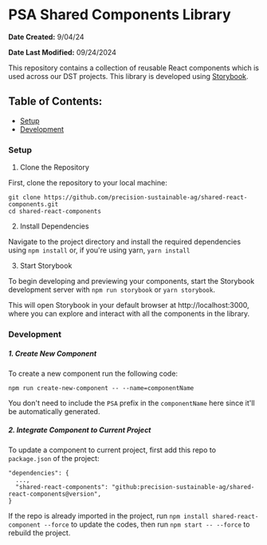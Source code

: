# PSA Shared Components Library

**Date Created:** 9/04/24

**Date Last Modified:** 09/24/2024

This repository contains a collection of reusable React components which is used across our DST projects. This library is developed using [Storybook](https://storybook.js.org/).

## Table of Contents:

- [Setup](#setup)
- [Development](#development)

### Setup

1. Clone the Repository

First, clone the repository to your local machine:

```
git clone https://github.com/precision-sustainable-ag/shared-react-components.git
cd shared-react-components
```

2. Install Dependencies

Navigate to the project directory and install the required dependencies using `npm install` or, if you're using yarn, `yarn install`

3. Start Storybook

To begin developing and previewing your components, start the Storybook development server with `npm run storybook` or `yarn storybook`.

This will open Storybook in your default browser at http://localhost:3000, where you can explore and interact with all the components in the library.

### Development

##### 1. Create New Component

To create a new component run the following code:

```
npm run create-new-component -- --name=componentName
```

You don't need to include the `PSA` prefix in the `componentName` here since it'll be automatically generated.

##### 2. Integrate Component to Current Project

To update a component to current project, first add this repo to `package.json` of the project:

```
"dependencies": {
  ...,
  "shared-react-components": "github:precision-sustainable-ag/shared-react-components@version",
}
```

If the repo is already imported in the project, run `npm install shared-react-component --force` to update the codes, then run `npm start -- --force` to rebuild the project.
